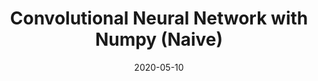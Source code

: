 ---
layout: post
is_post: on
post_url : "https://hackmd.io/@bouteille/ByusmjZc8"
title:  "Convolutional Neural Network with Numpy (Naive)"
date:   2020-05-10
keywords: ""
categories: [deep-learning]
tags: [Convolutional Neural Network, Numpy, Backpropagation, From-Scratch]
icon: fas fa-book
---